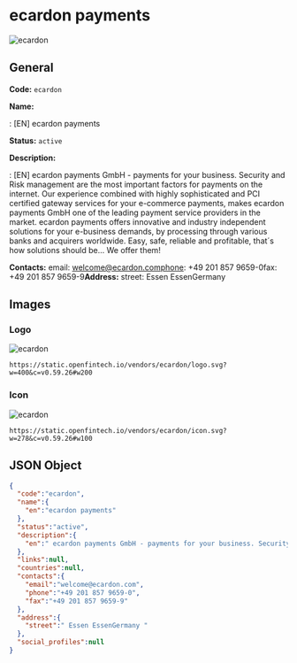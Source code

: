 
# ecardon payments 
![ecardon](https://static.openfintech.io/vendors/ecardon/logo.svg?w=400&c=v0.59.26#w200)  

## General 
 
**Code:** `ecardon` 
 
**Name:** 
 
:	[EN] ecardon payments 
 
**Status:** `active` 
 
**Description:** 
 
: [EN]  ecardon payments GmbH - payments for your business. Security and Risk management are the most important factors for payments on the internet. Our experience combined with highly sophisticated and PCI certified gateway services for your e-commerce payments, makes ecardon payments GmbH one of the leading payment service providers in the market. ecardon payments offers innovative and industry independent solutions for your e-business demands, by processing through various banks and acquirers worldwide. Easy, safe, reliable and profitable, that´s how solutions should be... We offer them!  
 
**Contacts:** 
email: welcome@ecardon.comphone: +49 201 857 9659-0fax: +49 201 857 9659-9**Address:** 
street:  Essen EssenGermany  

## Images 

### Logo 
 
![ecardon](https://static.openfintech.io/vendors/ecardon/logo.svg?w=400&c=v0.59.26#w200)  

```
https://static.openfintech.io/vendors/ecardon/logo.svg?w=400&c=v0.59.26#w200
```  

### Icon 
 
![ecardon](https://static.openfintech.io/vendors/ecardon/icon.svg?w=278&c=v0.59.26#w100)  

```
https://static.openfintech.io/vendors/ecardon/icon.svg?w=278&c=v0.59.26#w100
```  

## JSON Object 

```json
{
  "code":"ecardon",
  "name":{
    "en":"ecardon payments"
  },
  "status":"active",
  "description":{
    "en":" ecardon payments GmbH - payments for your business. Security and Risk management are the most important factors for payments on the internet. Our experience combined with highly sophisticated and PCI certified gateway services for your e-commerce payments, makes ecardon payments GmbH one of the leading payment service providers in the market. ecardon payments offers innovative and industry independent solutions for your e-business demands, by processing through various banks and acquirers worldwide. Easy, safe, reliable and profitable, that\u00b4s how solutions should be... We offer them! "
  },
  "links":null,
  "countries":null,
  "contacts":{
    "email":"welcome@ecardon.com",
    "phone":"+49 201 857 9659-0",
    "fax":"+49 201 857 9659-9"
  },
  "address":{
    "street":" Essen EssenGermany "
  },
  "social_profiles":null
}
```  
